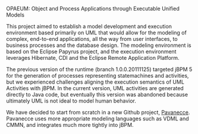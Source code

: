 OPAEUM: Object and Process Applications through Executable Unified Models


This project aimed to establish a model development and execution environment based primarily on UML that would 
allow for the modeling of complex, end-to-end applications, all the way from user interfaces, to business processes
and the database design. The modeling environment is based on the Eclipse Papyrus project, and the execution environment
leverages Hibernate, CDI and the Eclipse Remote Application Platform.


The previous version of the runtime (branch 1.0.0.20111125) targeted jBPM 5 for the generation of processes representing
statemachines and activities, but we experienced challenges aligning the execution semantics of UML Activities with jBPM. In the current version, UML activities are generated directly to Java code, but eventually this version was abandoned 
because ultimately UML is not ideal  to model human behavior.


We have decided to start from scratch in a new Github project, [Pavanecce](https://github.com/ifu-lobuntu/pavanecce/). 
Pavanecce uses more appropriate modeling languages such as VDML and CMMN, and integrates much more tightly into jBPM.

